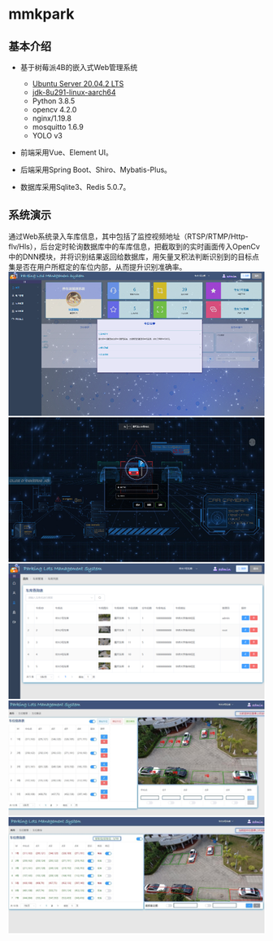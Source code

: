# mmkpark
## 基本介绍
* 基于树莓派4B的嵌入式Web管理系统
    * [Ubuntu Server 20.04.2 LTS](https://ubuntu.com/download/raspberry-pi)
    * [jdk-8u291-linux-aarch64](https://www.oracle.com/java/technologies/javase/javase-jdk8-downloads.html)
    * Python 3.8.5
    * opencv 4.2.0
    * nginx/1.19.8
    * mosquitto 1.6.9
    * YOLO v3

* 前端采用Vue、Element UI。
* 后端采用Spring Boot、Shiro、Mybatis-Plus。
* 数据库采用Sqlite3、Redis 5.0.7。

## 系统演示
通过Web系统录入车库信息，其中包括了监控视频地址（RTSP/RTMP/Http-flv/Hls），后台定时轮询数据库中的车库信息，把截取到的实时画面传入OpenCv中的DNN模块，并将识别结果返回给数据库，用矢量叉积法判断识别到的目标点集是否在用户所框定的车位内部，从而提升识别准确率。
![IMG](https://github.com/emplyyy/mmkpark/blob/main/mmkpark-vue/src/assets/img/home.png)
![IMG](https://github.com/emplyyy/mmkpark/blob/main/mmkpark-vue/src/assets/img/login.png)
![IMG](https://github.com/emplyyy/mmkpark/blob/main/mmkpark-vue/src/assets/img/9.png)
![IMG](https://github.com/emplyyy/mmkpark/blob/main/mmkpark-vue/src/assets/img/9-1.jpg)
![IMG](https://github.com/emplyyy/mmkpark/blob/main/mmkpark-vue/src/assets/img/9-2.jpg)
